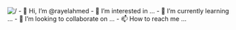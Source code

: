<img src="https://www.shadertoy.com/view/lsVBWy" alt="/">
- 👋 Hi, I’m @rayelahmed
- 👀 I’m interested in ...
- 🌱 I’m currently learning ...
- 💞️ I’m looking to collaborate on ...
- 📫 How to reach me ...

<!---
rayelahmed/rayelahmed is a ✨ special ✨ repository because its `README.md` (this file) appears on your GitHub profile.
You can click the Preview link to take a look at your changes.
--->
